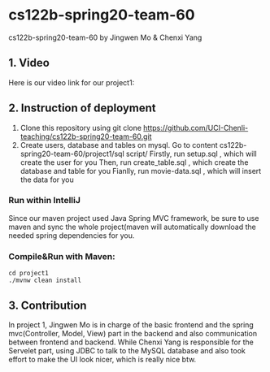 # cs122b-spring20-team-60
cs122b-spring20-team-60 by Jingwen Mo & Chenxi Yang

## 1. Video
Here is our video link for our project1:

## 2. Instruction of deployment
1. Clone this repository using git clone https://github.com/UCI-Chenli-teaching/cs122b-spring20-team-60.git
2. Create users, database and tables on mysql.
Go to content cs122b-spring20-team-60/project1/sql script/
Firstly, run setup.sql , which will create the user for you
Then, run create_table.sql , which create the database and table for you 
Fianlly, run movie-data.sql , which will insert the data for you

### Run within IntelliJ
Since our maven project used Java Spring MVC framework, be sure to use maven and sync the whole project(maven will automatically download the needed spring dependencies for you.

### Compile&Run with Maven:

```shell
cd project1
./mvnw clean install
```


## 3. Contribution
In project 1, Jingwen Mo is in charge of the basic frontend and the spring mvc(Controller, Model, View) part in the backend and also communication between frontend and backend. While Chenxi Yang is responsible for the Servelet part, using JDBC to talk to the MySQL database and also took effort to make the UI look nicer, which is really nice btw.
